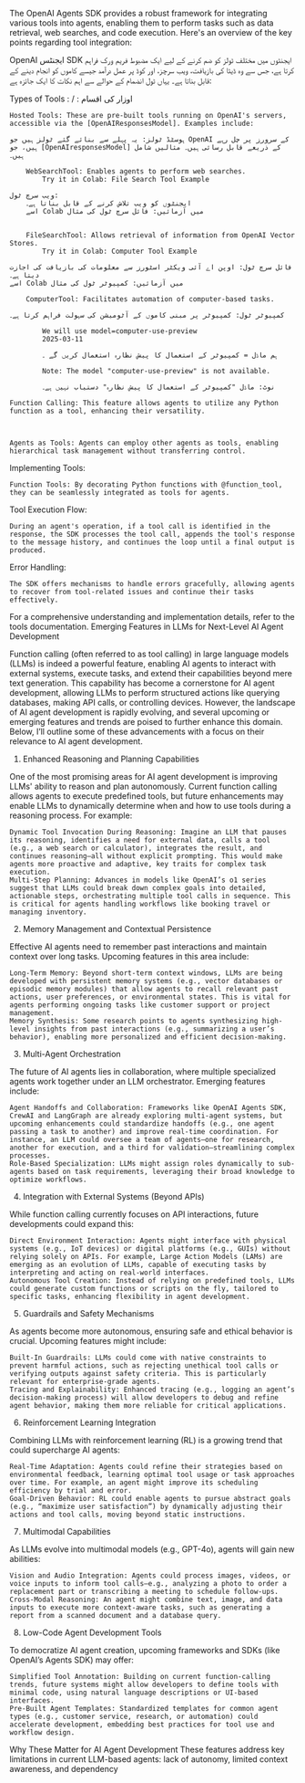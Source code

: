 The OpenAI Agents SDK provides a robust framework for integrating various tools into agents, enabling them to perform tasks such as data retrieval, web searches, and code execution. Here's an overview of the key points regarding tool integration:

OpenAI ایجنٹس SDK ایجنٹوں میں مختلف ٹولز کو ضم کرنے کے لیے ایک مضبوط فریم ورک فراہم کرتا ہے، جس سے وہ ڈیٹا کی بازیافت، ویب سرچز، اور کوڈ پر عمل درآمد جیسے کاموں کو انجام دینے کے قابل بناتا ہے۔ یہاں ٹول انضمام کے حوالے سے اہم نکات کا ایک جائزہ ہے:


Types of Tools : / : اوزار کی اقسام

    Hosted Tools: These are pre-built tools running on OpenAI's servers, accessible via the [OpenAIResponsesModel]. Examples include:

    ہوسٹڈ ٹولز: یہ پہلے سے بنائے گئے ٹولز ہیں جو OpenAI کے سرورز پر چل رہے ہیں، جو [OpenAIresponsesModel] کے ذریعے قابل رسائی ہیں۔ مثالیں شامل ہیں۔

        WebSearchTool: Enables agents to perform web searches.
            Try it in Colab: File Search Tool Example

    ویب سرچ ٹول:
        ایجنٹوں کو ویب تلاش کرنے کے قابل بناتا ہے۔ 
        اسے Colab میں آزمائیں: فائل سرچ ٹول کی مثال

        
        FileSearchTool: Allows retrieval of information from OpenAI Vector Stores.
            Try it in Colab: Computer Tool Example

    فائل سرچ ٹول: اوپن اے آئی ویکٹر اسٹورز سے معلومات کی بازیافت کی اجازت دیتا ہے۔ 
    اسے Colab میں آزمائیں: کمپیوٹر ٹول کی مثال

        ComputerTool: Facilitates automation of computer-based tasks.

    کمپیوٹر ٹول: کمپیوٹر پر مبنی کاموں کے آٹومیشن کی سہولت فراہم کرتا ہے۔
        
            We will use model=computer-use-preview
            2025-03-11

            ہم ماڈل = کمپیوٹر کے استعمال کا پیش نظارہ استعمال کریں گے ۔ 
            
            Note: The model "computer-use-preview" is not available.

            نوٹ: ماڈل "کمپیوٹر کے استعمال کا پیش نظارہ" دستیاب نہیں ہے۔

    Function Calling: This feature allows agents to utilize any Python function as a tool, enhancing their versatility.

    

    Agents as Tools: Agents can employ other agents as tools, enabling hierarchical task management without transferring control.

Implementing Tools:

    Function Tools: By decorating Python functions with @function_tool, they can be seamlessly integrated as tools for agents.

Tool Execution Flow:

    During an agent's operation, if a tool call is identified in the response, the SDK processes the tool call, appends the tool's response to the message history, and continues the loop until a final output is produced.

Error Handling:

    The SDK offers mechanisms to handle errors gracefully, allowing agents to recover from tool-related issues and continue their tasks effectively.

For a comprehensive understanding and implementation details, refer to the tools documentation.
Emerging Features in LLMs for Next-Level AI Agent Development

Function calling (often referred to as tool calling) in large language models (LLMs) is indeed a powerful feature, enabling AI agents to interact with external systems, execute tasks, and extend their capabilities beyond mere text generation. This capability has become a cornerstone for AI agent development, allowing LLMs to perform structured actions like querying databases, making API calls, or controlling devices. However, the landscape of AI agent development is rapidly evolving, and several upcoming or emerging features and trends are poised to further enhance this domain. Below, I’ll outline some of these advancements with a focus on their relevance to AI agent development.
1. Enhanced Reasoning and Planning Capabilities

One of the most promising areas for AI agent development is improving LLMs' ability to reason and plan autonomously. Current function calling allows agents to execute predefined tools, but future enhancements may enable LLMs to dynamically determine when and how to use tools during a reasoning process. For example:

    Dynamic Tool Invocation During Reasoning: Imagine an LLM that pauses its reasoning, identifies a need for external data, calls a tool (e.g., a web search or calculator), integrates the result, and continues reasoning—all without explicit prompting. This would make agents more proactive and adaptive, key traits for complex task execution.
    Multi-Step Planning: Advances in models like OpenAI’s o1 series suggest that LLMs could break down complex goals into detailed, actionable steps, orchestrating multiple tool calls in sequence. This is critical for agents handling workflows like booking travel or managing inventory.

2. Memory Management and Contextual Persistence

Effective AI agents need to remember past interactions and maintain context over long tasks. Upcoming features in this area include:

    Long-Term Memory: Beyond short-term context windows, LLMs are being developed with persistent memory systems (e.g., vector databases or episodic memory modules) that allow agents to recall relevant past actions, user preferences, or environmental states. This is vital for agents performing ongoing tasks like customer support or project management.
    Memory Synthesis: Some research points to agents synthesizing high-level insights from past interactions (e.g., summarizing a user’s behavior), enabling more personalized and efficient decision-making.

3. Multi-Agent Orchestration

The future of AI agents lies in collaboration, where multiple specialized agents work together under an LLM orchestrator. Emerging features include:

    Agent Handoffs and Collaboration: Frameworks like OpenAI Agents SDK, CrewAI and LangGraph are already exploring multi-agent systems, but upcoming enhancements could standardize handoffs (e.g., one agent passing a task to another) and improve real-time coordination. For instance, an LLM could oversee a team of agents—one for research, another for execution, and a third for validation—streamlining complex processes.
    Role-Based Specialization: LLMs might assign roles dynamically to sub-agents based on task requirements, leveraging their broad knowledge to optimize workflows.

4. Integration with External Systems (Beyond APIs)

While function calling currently focuses on API interactions, future developments could expand this:

    Direct Environment Interaction: Agents might interface with physical systems (e.g., IoT devices) or digital platforms (e.g., GUIs) without relying solely on APIs. For example, Large Action Models (LAMs) are emerging as an evolution of LLMs, capable of executing tasks by interpreting and acting on real-world interfaces.
    Autonomous Tool Creation: Instead of relying on predefined tools, LLMs could generate custom functions or scripts on the fly, tailored to specific tasks, enhancing flexibility in agent development.

5. Guardrails and Safety Mechanisms

As agents become more autonomous, ensuring safe and ethical behavior is crucial. Upcoming features might include:

    Built-In Guardrails: LLMs could come with native constraints to prevent harmful actions, such as rejecting unethical tool calls or verifying outputs against safety criteria. This is particularly relevant for enterprise-grade agents.
    Tracing and Explainability: Enhanced tracing (e.g., logging an agent’s decision-making process) will allow developers to debug and refine agent behavior, making them more reliable for critical applications.

6. Reinforcement Learning Integration

Combining LLMs with reinforcement learning (RL) is a growing trend that could supercharge AI agents:

    Real-Time Adaptation: Agents could refine their strategies based on environmental feedback, learning optimal tool usage or task approaches over time. For example, an agent might improve its scheduling efficiency by trial and error.
    Goal-Driven Behavior: RL could enable agents to pursue abstract goals (e.g., “maximize user satisfaction”) by dynamically adjusting their actions and tool calls, moving beyond static instructions.

7. Multimodal Capabilities

As LLMs evolve into multimodal models (e.g., GPT-4o), agents will gain new abilities:

    Vision and Audio Integration: Agents could process images, videos, or voice inputs to inform tool calls—e.g., analyzing a photo to order a replacement part or transcribing a meeting to schedule follow-ups.
    Cross-Modal Reasoning: An agent might combine text, image, and data inputs to execute more context-aware tasks, such as generating a report from a scanned document and a database query.

8. Low-Code Agent Development Tools

To democratize AI agent creation, upcoming frameworks and SDKs (like OpenAI’s Agents SDK) may offer:

    Simplified Tool Annotation: Building on current function-calling trends, future systems might allow developers to define tools with minimal code, using natural language descriptions or UI-based interfaces.
    Pre-Built Agent Templates: Standardized templates for common agent types (e.g., customer service, research, or automation) could accelerate development, embedding best practices for tool use and workflow design.

Why These Matter for AI Agent Development
These features address key limitations in current LLM-based agents: lack of autonomy, limited context awareness, and dependency


